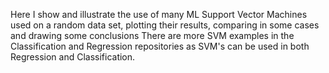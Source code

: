 Here I show and illustrate the use of many ML Support Vector Machines used on a random data set, plotting their results, 
comparing in some cases and drawing some conclusions There are more SVM examples in  the Classification and Regression
repositories as SVM's can be used in both Regression and Classification.
